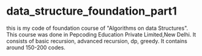 # data_structure_foundation_part1
this is my code of foundation course of "Algorithms on data Structures".
This course was done in Pepcoding Education Private Limited,New Delhi.
It consists of basic recursion, advanced recursion, dp, greedy.
It contains around 150-200 codes.
